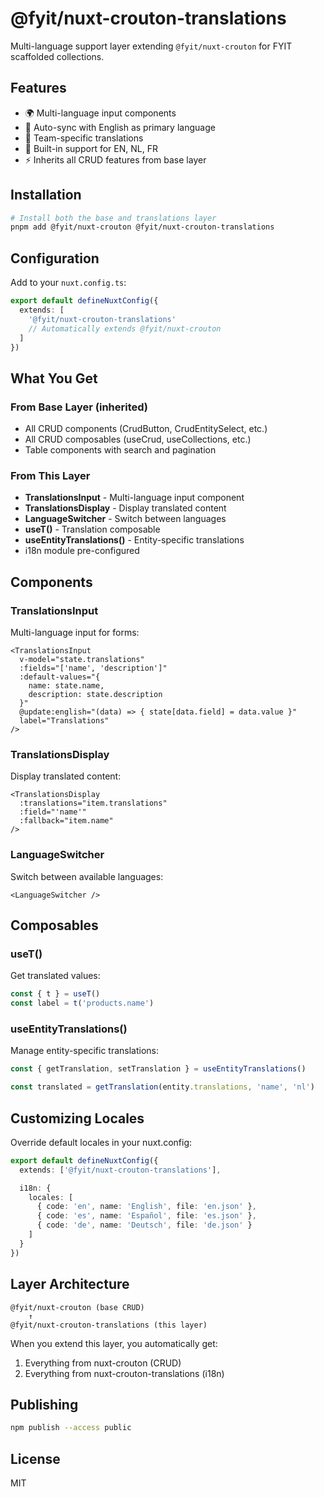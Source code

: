 # @fyit/nuxt-crouton-translations

Multi-language support layer extending `@fyit/nuxt-crouton` for FYIT scaffolded collections.

## Features

- 🌍 Multi-language input components
- 🔄 Auto-sync with English as primary language
- 📝 Team-specific translations
- 🎯 Built-in support for EN, NL, FR
- ⚡ Inherits all CRUD features from base layer

## Installation

```bash
# Install both the base and translations layer
pnpm add @fyit/nuxt-crouton @fyit/nuxt-crouton-translations
```

## Configuration

Add to your `nuxt.config.ts`:

```typescript
export default defineNuxtConfig({
  extends: [
    '@fyit/nuxt-crouton-translations'
    // Automatically extends @fyit/nuxt-crouton
  ]
})
```

## What You Get

### From Base Layer (inherited)
- All CRUD components (CrudButton, CrudEntitySelect, etc.)
- All CRUD composables (useCrud, useCollections, etc.)
- Table components with search and pagination

### From This Layer
- **TranslationsInput** - Multi-language input component
- **TranslationsDisplay** - Display translated content
- **LanguageSwitcher** - Switch between languages
- **useT()** - Translation composable
- **useEntityTranslations()** - Entity-specific translations
- i18n module pre-configured

## Components

### TranslationsInput

Multi-language input for forms:

```vue
<TranslationsInput
  v-model="state.translations"
  :fields="['name', 'description']"
  :default-values="{
    name: state.name,
    description: state.description
  }"
  @update:english="(data) => { state[data.field] = data.value }"
  label="Translations"
/>
```

### TranslationsDisplay

Display translated content:

```vue
<TranslationsDisplay
  :translations="item.translations"
  :field="'name'"
  :fallback="item.name"
/>
```

### LanguageSwitcher

Switch between available languages:

```vue
<LanguageSwitcher />
```

## Composables

### useT()

Get translated values:

```typescript
const { t } = useT()
const label = t('products.name')
```

### useEntityTranslations()

Manage entity-specific translations:

```typescript
const { getTranslation, setTranslation } = useEntityTranslations()

const translated = getTranslation(entity.translations, 'name', 'nl')
```

## Customizing Locales

Override default locales in your nuxt.config:

```typescript
export default defineNuxtConfig({
  extends: ['@fyit/nuxt-crouton-translations'],

  i18n: {
    locales: [
      { code: 'en', name: 'English', file: 'en.json' },
      { code: 'es', name: 'Español', file: 'es.json' },
      { code: 'de', name: 'Deutsch', file: 'de.json' }
    ]
  }
})
```

## Layer Architecture

```
@fyit/nuxt-crouton (base CRUD)
    ↑
@fyit/nuxt-crouton-translations (this layer)
```

When you extend this layer, you automatically get:
1. Everything from nuxt-crouton (CRUD)
2. Everything from nuxt-crouton-translations (i18n)

## Publishing

```bash
npm publish --access public
```

## License

MIT